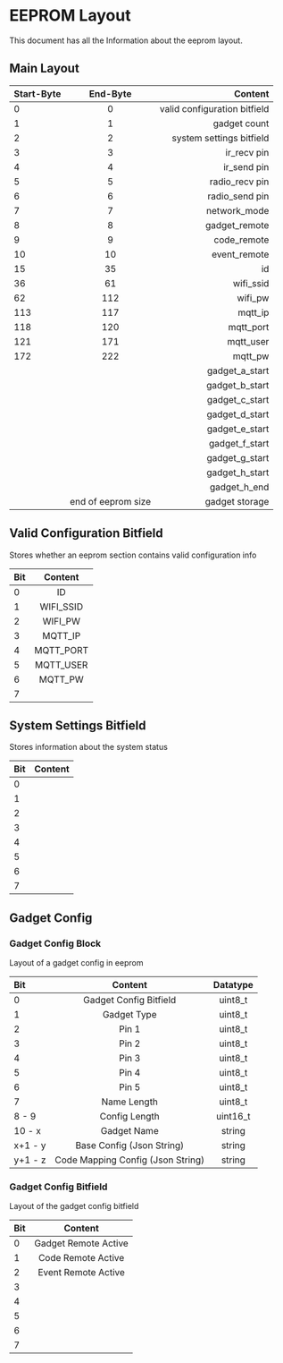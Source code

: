# EEPROM Layout

This document has all the Information about the eeprom layout.

## Main Layout

| Start-Byte | End-Byte           | Content                      |
|:---------- |:------------------:| ----------------------------:|
| 0          | 0                  | valid configuration bitfield |
| 1          | 1                  | gadget count                 |
| 2          | 2                  | system settings bitfield     |
| 3          | 3                  | ir_recv pin                  |
| 4          | 4                  | ir_send pin                  |
| 5          | 5                  | radio_recv pin               |
| 6          | 6                  | radio_send pin               |
| 7          | 7                  | network_mode                 |
| 8          | 8                  | gadget_remote                |
| 9          | 9                  | code_remote                  |
| 10         | 10                 | event_remote                 |
| 15         | 35                 | id                           |
| 36         | 61                 | wifi_ssid                    |
| 62         | 112                | wifi_pw                      |
| 113        | 117                | mqtt_ip                      |
| 118        | 120                | mqtt_port                    |
| 121        | 171                | mqtt_user                    |
| 172        | 222                | mqtt_pw                      |
|            |                    | gadget_a_start               |
|            |                    | gadget_b_start               |
|            |                    | gadget_c_start               |
|            |                    | gadget_d_start               |
|            |                    | gadget_e_start               |
|            |                    | gadget_f_start               |
|            |                    | gadget_g_start               |
|            |                    | gadget_h_start               |
|            |                    | gadget_h_end                 |
|            | end of eeprom size | gadget storage               |

## Valid Configuration Bitfield

Stores whether an eeprom section contains valid configuration info

| Bit | Content   |
|:--- |:---------:|
| 0   | ID        |
| 1   | WIFI_SSID |
| 2   | WIFI_PW   |
| 3   | MQTT_IP   |
| 4   | MQTT_PORT |
| 5   | MQTT_USER |
| 6   | MQTT_PW   |
| 7   |           |

## System Settings Bitfield

Stores information about the system status

| Bit | Content |
|:--- |:-------:|
| 0   |         |
| 1   |         |
| 2   |         |
| 3   |         |
| 4   |         |
| 5   |         |
| 6   |         |
| 7   |         |

## Gadget Config

### Gadget Config Block

Layout of a gadget config in eeprom

| Bit     | Content                           | Datatype |
|:------- |:---------------------------------:|:--------:|
| 0       | Gadget Config Bitfield            | uint8_t  |
| 1       | Gadget Type                       | uint8_t  |
| 2       | Pin 1                             | uint8_t  |
| 3       | Pin 2                             | uint8_t  |
| 4       | Pin 3                             | uint8_t  |
| 5       | Pin 4                             | uint8_t  |
| 6       | Pin 5                             | uint8_t  |
| 7       | Name Length                       | uint8_t  |
| 8 - 9   | Config Length                     | uint16_t |
| 10 - x  | Gadget Name                       | string   |
| x+1 - y | Base Config (Json String)         | string   |
| y+1 - z | Code Mapping Config (Json String) | string   |

### Gadget Config Bitfield

Layout of the gadget config bitfield

| Bit | Content              |
|:--- |:--------------------:|
| 0   | Gadget Remote Active |
| 1   | Code Remote Active   |
| 2   | Event Remote Active  |
| 3   |                      |
| 4   |                      |
| 5   |                      |
| 6   |                      |
| 7   |                      |